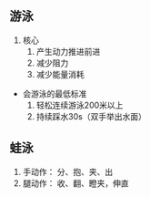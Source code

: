 ## 游泳
1. 核心
    1. 产生动力推进前进
    2. 减少阻力
    3. 减少能量消耗

- 会游泳的最低标准
    1. 轻松连续游泳200米以上
    2. 持续踩水30s（双手举出水面）


## 蛙泳
1. 手动作： 分、抱、夹、出
2. 腿动作： 收、翻、瞪夹，伸直
